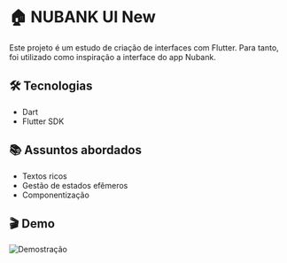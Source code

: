# :house: NUBANK UI New

Este projeto é um estudo de criação de interfaces com Flutter. Para tanto, foi utilizado como inspiração a interface do app Nubank.

## :hammer_and_wrench: Tecnologias

- Dart
- Flutter SDK

## :books: Assuntos abordados

- Textos ricos
- Gestão de estados efêmeros
- Componentização

## :clapper: Demo

![Demostração](https://raw.githubusercontent.com/danilogocarlos/nubank_ui_old/master/assets/gifs/video.gif)

